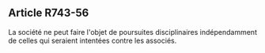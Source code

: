 Article R743-56
----
La société ne peut faire l'objet de poursuites disciplinaires indépendamment de
celles qui seraient intentées contre les associés.
